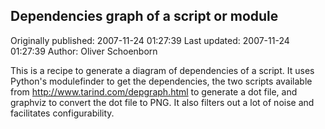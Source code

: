 ## Dependencies graph of a script or module 
Originally published: 2007-11-24 01:27:39 
Last updated: 2007-11-24 01:27:39 
Author: Oliver Schoenborn 
 
This is a recipe to generate a diagram of dependencies of a script. It uses Python's modulefinder to get the dependencies, the two scripts available from http://www.tarind.com/depgraph.html to generate a dot file, and graphviz to convert the dot file to PNG. It also filters out a lot of noise and facilitates configurability.